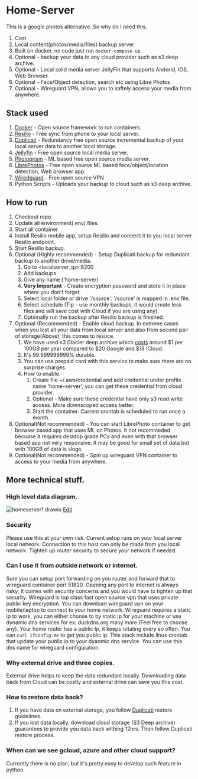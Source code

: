 # Home-Server 
This is a google photos alternative. So why do I need this.
1. Cost
2. Local content(photos/media/files) backup server
3. Built on docker, no code just run ``docker-compose up``.
5. Optional - backup your data to any cloud provider such as s3 deep archive.
4. Optional - Local solid media server JellyFin that supports Andorid, IOS, Web Browser. 
6. Optional - Face/Object detection, search etc using Libre Photos  
7. Optional - Wireguard VPN, allows you to saftely access your media from anywhere.

## Stack used
1. [Docker](https://www.docker.com/) - Open source framework to run containers.
2. [Resilio](https://www.resilio.com/) - Free sync from phone to your local server.
3. [Duplicati](https://www.duplicati.com/) - Redundancy free open source incremental backup of your local server data to another local storage. 
4. [Jellyfin](https://jellyfin.org/) - Free open source local media server.
5. [Photoprism](https://www.photoprism.app/) - ML based free open source media server.
4. [LibrePhotos](https://docs.librephotos.com/) - Free open source ML based face/object/location detection, Web browser app. 
4. [Wiredguard](https://www.wireguard.com/) - Free open source VPN
4. Python Scripts - Uploads your backup to cloud such as s3 deep archive. 

## How to run
1. Checkout repo
2. Update all environment(.env) files.
3. Start all container
4. Install Resilio mobile app, setup Resilio and connect it to you local server Resilio endpoint.
5. Start Resilio backup. 
6. Optional (Highly recommended) - Setup Duplicati backup for redundant backup to another drive/media.
    1. Go to \<localserver_ip>:8200
    2. Add backups
    3. Give any name ('home-server)
    4. **Very Important** - Create encryption password and store it in place where you don't forget.
    5. Select local folder or drive '/source'. '/source' is mapped in .env file.
    6. Select schedule (Tip - use monthly backups, it would create less files and will save cost with Cloud if you are using any).
    7. Optionally run the backup after Resilio backup is finished.
7. Optional (Recommended) - Enable cloud backup. In extreme cases when you lost all your data from local server and also from second pair of storage(Above), this comes to resuce.  
    1. We have used s3 Glacier deep archive which [costs](https://calculator.aws/#/estimate) around $1 per 100GB per year compared to $20 Google and $18 ICloud. 
    2. It's 99.999999999% durable.
    3. You can use prepaid card with this service to make sure there are no surprise charges.
    4. How to enable.
        1. Create file ~/.aws/credential and add credential under profile name 'home-server', you can get these credential from cloud provider.
        2. Optional - Make sure these credential have only s3 read write access. More downscoped access better.
        3. Start the container. Current crontab is scheduled to run once a month.
8. Optional(Not recommended) - You can start LibrePhoto container to get browser based app that uses ML on Photos. It not recommeded becuase it requires desktop grade PCs and even with that browser based app not very responsive. It may be good for small set of data but with 100GB of data is slogs. 
9. Optional(Not recommended) - Spin up wireguard VPN container to access to your media from anywhere. 

## More technical stuff.
### High level data diagram.
![homeserver1 drawio](https://github.com/sanjaypatel2525/home-server/assets/8791115/0c2a7f6c-2982-4a29-9a1a-8604164527c4)
[Edit](https://viewer.diagrams.net/?tags=%7B%7D&highlight=0000ff&edit=_blank&layers=1&nav=1#R7Vtbc5s4FP41nuk%2BxAOI62PiJO22STaznm7afdmRjWzUYESFHNv59SsZYQNSYjcGu67bhxQOSMD5zvnORXIH9Cbz9xSm0S0JUdyxjHDeAZcdyzIDw%2BD%2FCclCSlxg55IxxaGUrQV9%2FIykUA4cT3GIssqNjJCY4bQqHJIkQUNWkUFKyax624jE1aemcIwUQX8IY1X6gEMW5VLfMdbyDwiPo%2BLJZvHFE1jcLAVZBEMyK4nAVQf0KCEsP5rMeygW2iv0ko%2B7fuHq6sUoStg2A749fP7X8r7defTT3b15DePLT5%2FOHDnNE4yn8ovl27JFoQJKpkmIxCxmB1zMIsxQP4VDcXXGUeeyiE1ieVl9q%2BIJiDI0L4nkW75HZIIYXfBb5NWzQrnSZs7MQjBbI%2BC5UhaVtO8CKYQS9fFq8rVi%2BIHUzQ%2FoybYb1tMIx3GPxIQux4JRMPLE0IuMUfKISleACwIQNqNZS9GspWrW1mnWcdrSrBVs1iwKuU%2FKU0JZRMYkgfHVWnqx1r3Bz9b33BCSSo1%2FQ4wtJMHAKSNVPLhS6eKLGN%2B1A7sQfBVXu4YNCsHlXD4iP1uUz%2B4RxVwniErhi4BlZEqH6DWduJLpIB0j9sqNBUsKBb1qABTFkOGnKqnpsJRD7wnmL70yHACMruFw%2FzIdzw9sz6mYEbBrxpG%2Ft5yjZh%2Brl3q7yXiHNZCycRhdZ4Np7GAFWxqB27QN7ObPm925pFXBXZhH2xs4QPE9yTDDJOHXBoQxMuE3wBiPhWDI1Sc86yIWd17A4eN4CWmZQ5f%2FSpOey7FMQCyZtQjilo5rDcM3rgVoq1gtTkKYRSvL4VdS8RmT%2BVhkPF1MMq%2BLefaRdbMJpCyNSIKaYWvbrHhZoFK16atM3VoIBAqwf%2BYfaxnv%2FkYZjjHhh%2Bdp%2BocCOP9gVvUmBdY6ZhMchrnj8qmf4WA5lQAgFayy%2FDbnouNcirm4r2a525oKqkkORzncFiKSsIIzNMnUj6ctZpUVTaABDGhiq9UWYsFp8KR9lDy5RUL5myffwpOmd2CidBRkz5OQEj7mN1PmTGlVy5BVsV9GzN4nU664Zq9U%2BXbKO1x9sJOaXcUz1u7Q40YGccJN3DL6iD6JgyYLbBh6cKgjs4HtOobdUIHtVS3b1Fm2petctGXZpntMSQCaY%2FalmIMf56OA5cvz9TBxUh7VXPFdQLbZuZymnUtffNtGjS7rxpJ%2FUmvlNtC47TTJxJdzzxAfOOG%2BG2ntbJmvtBfQVJRfdQLFkVd9Y%2FmUTrk1qw1dRte1g6CCR9GP2BHmVW1Q1HugOgMZjTLUCsCFxZ9iLsoIXa4ANML%2BQc1RNX1rX0P%2BQBBjS%2FSv9vdvCFezAFcGWaMvdWC5scg9B1zmjsWRmbFlYE4Xp5mnglo0t3SVha6ib620MLforgktVPzDdXu9Fz1sozPHtQsrfBXAS8ZApizmuVxvtShnqBlZb%2FlP59Ku75sXouXO3TXEaP05EudCfIkpnz1%2FrURkKXrGqHl%2FgtiM0Mesy00YUZ7V%2FNcoCawWporooFli0ZGA35rNqI27K%2FnlZec%2FRQe3%2FWrLTtdiNfdZh9qHWdrQZt3O6zn3er3MsKpJfuBvyvKbXS0r8vDNCbvVdMK%2Bm2OqjaLLaRpzl2L4VymIbf9nK4iLiFnS%2Bq0oX2Lx1n8lQ7GeMaQIMiQqHDUp4lbGn%2FuMU%2F4XJUO6SBkSnT37PdeXMYjJ8DE7DjZtAF63Vpqudr%2BU4fX2mSFZal%2B9v0iGAstZhBLxqmTK%2F5J0eQLT9GTAMkE12vkarHR7P9rruqoE2IvJNFSdDtDwpUqEPwenGSolesPlHD%2FKhwMzDEeGjg9NwwNBU9mhXXUYoFsk1PFha%2Bmh5SsgHCIHeXv433qzjNV4v243xatttRucTOd5U6oI%2FUcX8est8NXmoINFfKCGhHvI%2BXtZ%2F1xCBvmsw9NrcrzSpNpz0eMfF%2BEAf0vCKSrvn4RwgMr0H%2FmwxTVOauXGLQoxPOayA9TKjjNdrrNXErIPsxlHVvbrav5r6Yq%2Bsn%2B7YxRM3%2FaCmFNLooIaaC1vPy2eXgncA4ruI8IZvepK9UT29qaz3PlxhD7l%2FHQ%2BBdRSXtfZrGNgJS8WE792xC9qkFqGplvV0CUA7f24QpMJy0WqFyLQSeBk1R1O1zwL9pmpOarDfeBTc4lcVOGzPuARPk28zpwaXNvW9k3g9f0z%2Bh59vhncOeHX5%2BRjFJqwf6Yu%2Fj5gisZTuGyn%2FHN%2FV8v73v2ViuU0GKsbE%2FcSnzT7MxREto5P1rbqbyI%2BadUPDpHyaVOwjfmc9v2lt5frnJfNbA9VzWsveYp7V9R91Ds5kBdUN1JbtqM6UEsbqbXQqn2b80S8b4ie8HKdZobFtrN6flfmuF4sNgocbTzaDc9amWR5TleDqI4S6z%2Fo2wJSfrr%2BLXNeaq1%2FEg6u%2Fgc%3D)

### Security
Please use this at your own risk. Current setup runs on your local server local network. Connection to this host can only be made from you local network. Tighten up router security to secure your network if needed.  

### Can I use it from outside network or internet. 
Sure you can setup port forwarding on you router and forward that to wireguard container port 51820. Opening any port to internet is always risky, It comes with security concerns and you would have to tighten up that security. Wireguard is top class fast open source vpn that uses private public key encryption. You can download wireguard vpn on your mobile/laptop to connect to your home network. Wireguard requires a static ip to work, you can either choose to by static ip for your machine or use dynamic dns services for ex: duckdns.org many more (Feel free to choose any). Your home router has a public Ip, it keeps rotating every so often. You can ``curl ifconfig.me`` to get you public ip. This stack include linux crontab that update your public ip to your dyanmic dns service. You can use this dns name for wireguard configuration. 

### Why external drive and three copies.
External drive helps to keep the data redundant locally. Downloading data back from Cloud can be costly and external drive can save you this cost. 

### How to restore data back?
1. If you have data on external storage, you follow [Duplicati](https://duplicati.readthedocs.io/en/latest/08-disaster-recovery/) restore guidelines.
2. If you lost data locally, download cloud storage (S3 Deep archive) guarantees to provide you data back withing 12hrs. Then follow Duplicati restore process.

### When can we see gcloud, azure and other cloud support? 
Currently there is no plan, but it's pretty easy to develop such feature in python. 
